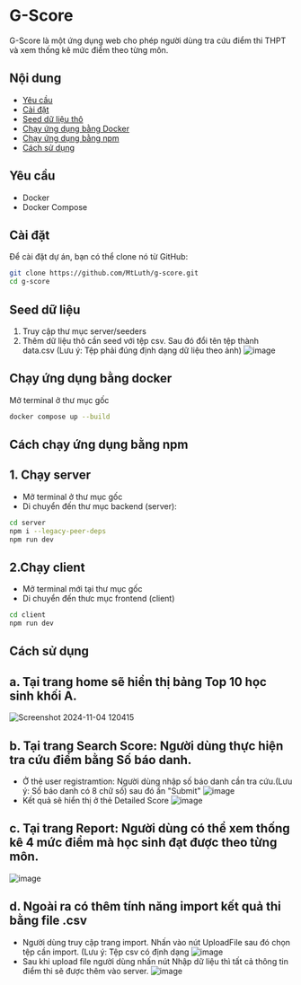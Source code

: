 # G-Score

G-Score là một ứng dụng web cho phép người dùng tra cứu điểm thi THPT và xem thống kê mức điểm theo từng môn.

## Nội dung

- [Yêu cầu](#yêu-cầu)
- [Cài đặt](#cài-đặt)
- [Seed dữ liệu thô](#Seed-dữ-liệu)
- [Chạy ứng dụng bằng Docker](#chạy-ứng-dụng-bằng-docker)
- [Chạy ứng dụng bằng npm](#chạy-ứng-dụng-bằng-npm)
- [Cách sử dụng](#cách-sử-dụng)
## Yêu cầu

- Docker
- Docker Compose

## Cài đặt

Để cài đặt dự án, bạn có thể clone nó từ GitHub:

```bash
git clone https://github.com/MtLuth/g-score.git
cd g-score
```
## Seed dữ liệu
1. Truy cập thư mục server/seeders
2. Thêm dữ liệu thô cần seed với tệp csv. Sau đó đổi tên tệp thành data.csv (Lưu ý: Tệp phải đúng định dạng dữ liệu theo ảnh)
![image](https://github.com/user-attachments/assets/6c563d8e-a06f-4c1b-85f4-5e3f597d75e3)



## Chạy ứng dụng bằng docker
Mở terminal ở thư mục gốc
```bash
docker compose up --build
```

## Cách chạy ứng dụng bằng npm
## 1. Chạy server
- Mở terminal ở thư mục gốc
- Di chuyển đến thư mục backend (server):

 ```bash
 cd server
npm i --legacy-peer-deps
npm run dev
```

## 2.Chạy client
- Mở terminal mới tại thư mục gốc
- Di chuyển đến thưc mục frontend (client)

```bash
cd client
npm run dev
```
## Cách sử dụng
## a. Tại trang home sẽ hiển thị bảng Top 10 học sinh khối A.
![Screenshot 2024-11-04 120415](https://github.com/user-attachments/assets/d15fdb10-8c52-42da-824b-7c59a14432be)

## b. Tại trang Search Score: Người dùng thực hiện tra cứu điểm bằng Số báo danh.
- Ở thẻ user registramtion: Người dùng nhập số báo danh cần tra cứu.(Lưu ý: Số báo danh có 8 chữ số) sau đó ấn "Submit"
  ![image](https://github.com/user-attachments/assets/316815b5-9d4e-4fcb-8552-f078f57ec85b)
- Kết quả sẽ hiển thị ở thẻ Detailed Score
  ![image](https://github.com/user-attachments/assets/1bf5eecd-bff4-4ab9-9afa-2b00ec247088)

## c. Tại trang Report: Người dùng có thể xem thống kê 4 mức điểm mà học sinh đạt được theo từng môn.
![image](https://github.com/user-attachments/assets/0f6bb0b3-2892-41bc-9a06-ed38036e8e57)

## d. Ngoài ra có thêm tính năng import kết quả thi bằng file .csv
- Người dùng truy cập trang import. Nhấn vào nút UploadFile sau đó chọn tệp cần import. (Lưu ý: Tệp csv có định dạng ![image](https://github.com/user-attachments/assets/7249fce1-9150-4aad-8135-9c089f2f23ab)
- Sau khi upload file người dùng nhấn nút Nhập dữ liệu thì tất cả thông tin điểm thi sẽ được thêm vào server.
  ![image](https://github.com/user-attachments/assets/2663b54f-4b7d-4942-9d21-bbdd3f6daa68)



